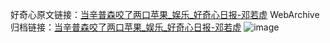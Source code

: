 好奇心原文链接：[当辛普森咬了两口苹果_娱乐_好奇心日报-邓若虚](https://www.qdaily.com/articles/70.html)
WebArchive归档链接：[当辛普森咬了两口苹果_娱乐_好奇心日报-邓若虚](http://web.archive.org/web/20190623145116/https://www.qdaily.com/articles/70.html)
![image](http://ww3.sinaimg.cn/large/007d5XDply1g3v3x63g3aj30u05h17wh)